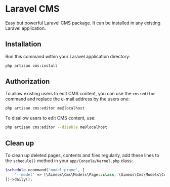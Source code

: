 # Laravel CMS

Easy but powerful Laravel CMS package.
It can be installed in any existing Laravel application.

## Installation

Run this command within your Laravel application directory:

```bash
php artisan cms:install
```

## Authorization

To allow existing users to edit CMS content, you can use the `cms:editor` command and replace the e-mail address by the users one:

```bash
php artisan cms:editor me@localhost
```

To disallow users to edit CMS content, use:

```bash
php artisan cms:editor --disable me@localhost
```

## Clean up

To clean up deleted pages, contents and files regularly, add these lines to the `schedule()` method in your `app/Console/Kernel.php` class:

```php
$schedule->command('model:prune', [
    '--model' => [\Aimeos\Cms\Models\Page::class, \Aimeos\Cms\Models\Content::class, \Aimeos\Cms\Models\File::class],
])->daily();
```
